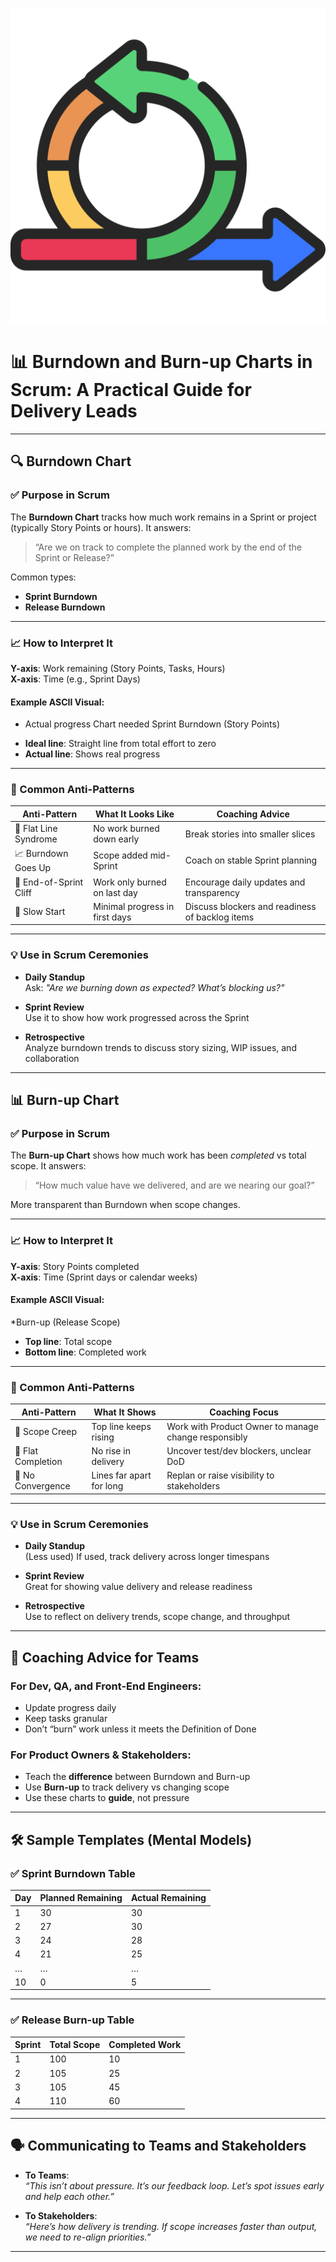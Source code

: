 ![Agile fundementals](../images/Agile-undementals.png "Agile fundementals")
# 📊 Burndown and Burn-up Charts in Scrum: A Practical Guide for Delivery Leads

---

## 🔍 Burndown Chart

### ✅ Purpose in Scrum

The **Burndown Chart** tracks how much work remains in a Sprint or project (typically Story Points or hours). It answers:  
> “Are we on track to complete the planned work by the end of the Sprint or Release?”

Common types:
- **Sprint Burndown**
- **Release Burndown**

---

### 📈 How to Interpret It

**Y-axis**: Work remaining (Story Points, Tasks, Hours)  
**X-axis**: Time (e.g., Sprint Days)

#### Example ASCII Visual:
* Actual progress
Chart needed Sprint Burndown (Story Points)



- **Ideal line**: Straight line from total effort to zero
- **Actual line**: Shows real progress

---

### 🚩 Common Anti-Patterns

| Anti-Pattern            | What It Looks Like            | Coaching Advice                                      |
|-------------------------|-------------------------------|------------------------------------------------------|
| 🧊 Flat Line Syndrome   | No work burned down early     | Break stories into smaller slices                    |
| 📈 Burndown Goes Up     | Scope added mid-Sprint        | Coach on stable Sprint planning                      |
| 🧼 End-of-Sprint Cliff  | Work only burned on last day  | Encourage daily updates and transparency             |
| 🦥 Slow Start           | Minimal progress in first days| Discuss blockers and readiness of backlog items      |

---

### 💡 Use in Scrum Ceremonies

- **Daily Standup**  
  Ask: _"Are we burning down as expected? What’s blocking us?"_

- **Sprint Review**  
  Use it to show how work progressed across the Sprint

- **Retrospective**  
  Analyze burndown trends to discuss story sizing, WIP issues, and collaboration

---

## 📊 Burn-up Chart

### ✅ Purpose in Scrum

The **Burn-up Chart** shows how much work has been *completed* vs total scope. It answers:  
> “How much value have we delivered, and are we nearing our goal?”

More transparent than Burndown when scope changes.

---

### 📈 How to Interpret It

**Y-axis**: Story Points completed  
**X-axis**: Time (Sprint days or calendar weeks)

#### Example ASCII Visual:
*Burn-up (Release Scope)




- **Top line**: Total scope
- **Bottom line**: Completed work

---

### 🚩 Common Anti-Patterns

| Anti-Pattern        | What It Shows             | Coaching Focus                                          |
|---------------------|---------------------------|----------------------------------------------------------|
| 🎢 Scope Creep       | Top line keeps rising     | Work with Product Owner to manage change responsibly     |
| 🐌 Flat Completion   | No rise in delivery       | Uncover test/dev blockers, unclear DoD                   |
| 🔁 No Convergence    | Lines far apart for long  | Replan or raise visibility to stakeholders               |

---

### 💡 Use in Scrum Ceremonies

- **Daily Standup**  
  (Less used) If used, track delivery across longer timespans

- **Sprint Review**  
  Great for showing value delivery and release readiness

- **Retrospective**  
  Use to reflect on delivery trends, scope change, and throughput

---

## 🤝 Coaching Advice for Teams

### For Dev, QA, and Front-End Engineers:
- Update progress daily
- Keep tasks granular
- Don’t “burn” work unless it meets the Definition of Done

### For Product Owners & Stakeholders:
- Teach the **difference** between Burndown and Burn-up
- Use **Burn-up** to track delivery vs changing scope
- Use these charts to **guide**, not pressure

---

## 🛠 Sample Templates (Mental Models)

### ✅ Sprint Burndown Table

| Day | Planned Remaining | Actual Remaining |
|-----|-------------------|------------------|
| 1   | 30                | 30               |
| 2   | 27                | 30               |
| 3   | 24                | 28               |
| 4   | 21                | 25               |
| …   | …                 | …                |
| 10  | 0                 | 5                |

---

### ✅ Release Burn-up Table

| Sprint | Total Scope | Completed Work |
|--------|-------------|----------------|
| 1      | 100         | 10             |
| 2      | 105         | 25             |
| 3      | 105         | 45             |
| 4      | 110         | 60             |

---

## 🗣 Communicating to Teams and Stakeholders

- **To Teams**:  
  _“This isn’t about pressure. It’s our feedback loop. Let’s spot issues early and help each other.”_

- **To Stakeholders**:  
  _“Here’s how delivery is trending. If scope increases faster than output, we need to re-align priorities.”_

---




